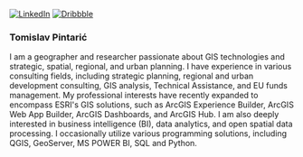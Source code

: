 
[![LinkedIn](https://img.shields.io/badge/LinkedIn-Profile-informational?style=flat&logo=linkedin&logoColor=white&color=0077B5)](https://www.linkedin.com/in/tomislav-pintari%C4%87/)
[![Dribbble](https://img.shields.io/badge/Dribbble-Profile-f67de7?style=flat&logo=dribbble&logoColor=white)](https://dribbble.com/ratio14)





### Tomislav Pintarić
I am a geographer and researcher passionate about GIS technologies and strategic, spatial, regional, and urban planning. I have experience in various consulting fields, including strategic planning, regional and urban development consulting, GIS analysis, Technical Assistance, and EU funds management.
My professional interests have recently expanded to encompass ESRI's GIS solutions, such as ArcGIS Experience Builder, ArcGIS Web App Builder, ArcGIS Dashboards, and ArcGIS Hub. I am also deeply interested in business intelligence (BI), data analytics, and open spatial data processing. I occasionally utilize various programming solutions, including QGIS, GeoServer, MS POWER BI, SQL and Python. 
<!--
**Tomislav14/Tomislav14** is a ✨ _special_ ✨ repository because its `README.md` (this file) appears on your GitHub profile.

Here are some ideas to get you started:

- 🔭 I’m currently working on ...
- 🌱 I’m currently learning ...
- 👯 I’m looking to collaborate on ...
- 🤔 I’m looking for help with ...
- 💬 Ask me about ...
- 📫 How to reach me: ...
- 😄 Pronouns: ...
- ⚡ Fun fact: ...
-->
